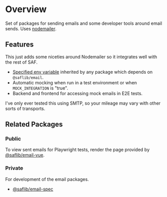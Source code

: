 # Overview

Set of packages for sending emails and some developer tools around email sends. Uses [nodemailer](https://nodemailer.com/).

## Features

This just adds some niceties around Nodemailer so it integrates well with the rest of SAF.

- [Specified env variable](./env/index.md) inherited by any package which depends on `@saflib/email`.
- Automatic mocking when run in a test environment or when `MOCK_INTEGRATION` is "true".
- Backend and frontend for accessing mock emails in E2E tests.

I've only ever tested this using SMTP, so your mileage may vary with other sorts of transports.

## Related Packages

### Public

To view sent emails for Playwright tests, render the page provided by [@saflib/email-vue](../../email-vue/docs/overview.md).

### Private

For development of the email packages.

- [@saflib/email-spec](../../email-spec/docs/ref/index.md)
